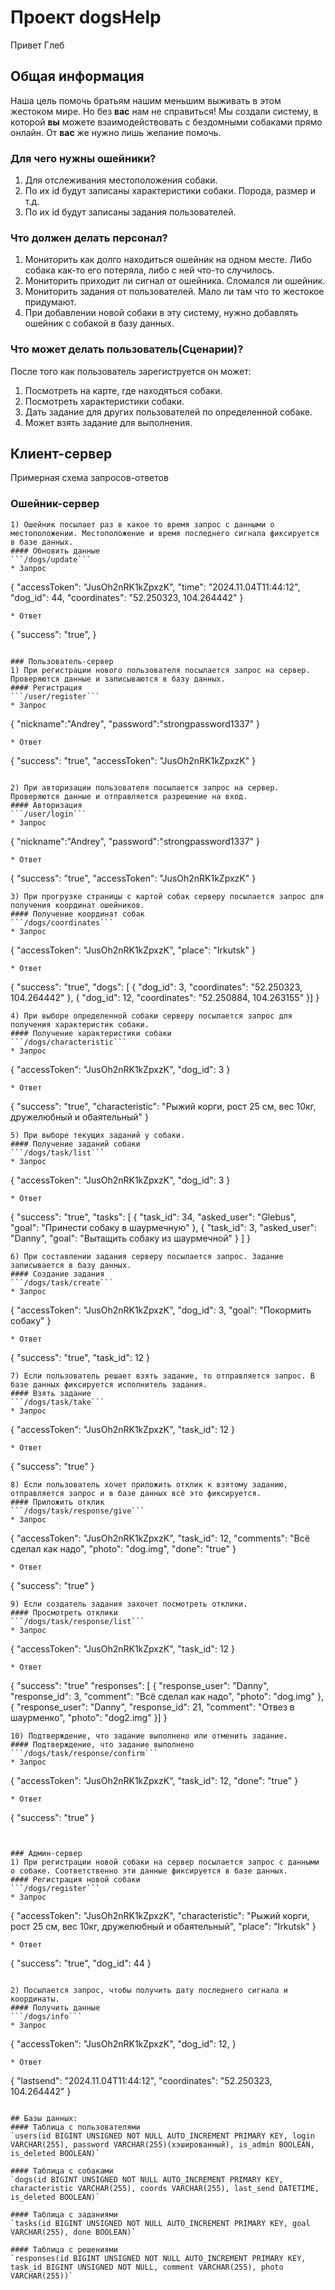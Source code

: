 # Проект dogsHelp
Привет Глеб
## Общая информация

Наша цель помочь братьям нашим меньшим выживать в этом жестоком мире. Но без **вас** нам не справиться!
Мы создали систему, в которой **вы** можете взаимодействовать с бездомными собаками прямо онлайн. От **вас** же нужно лишь желание помочь.

### Для чего нужны ошейники?
1) Для отслеживания местоположения собаки.
2) По их id будут записаны характеристики собаки. Порода, размер и т.д.
3) По их id будут записаны задания пользователей.

### Что должен делать персонал?
1) Мониторить как долго находиться ошейник на одном месте. Либо собака как-то его потеряла, либо с ней что-то случилось.
2) Мониторить приходит ли сигнал от ошейника. Сломался ли ошейник.
3) Мониторить задания от пользователей. Мало ли там что то жестокое придумают.
4) При добавлении новой собаки в эту систему, нужно добавлять ошейник с собакой в базу данных.

### Что может делать пользователь(Сценарии)?
После того как пользователь зарегиструется он может:
1) Посмотреть на карте, где находяться собаки.
2) Посмотреть характеристики собаки.
3) Дать задание для других пользователей по определенной собаке.
4) Может взять задание для выполнения.

## Клиент-сервер
Примерная схема запросов-ответов

### Ошейник-сервер
```
1) Ошейник посылает раз в какое то время запрос с данными о местоположении. Местоположение и время последнего сигнала фиксируется в базе данных.
#### Обновить данные
```/dogs/update```
* Запрос
```
{
    "accessToken": "JusOh2nRK1kZpxzK",
    "time": "2024.11.04T11:44:12",
    "dog_id": 44,
    "coordinates": "52.250323, 104.264442"
}
```
* Ответ
```
{
    "success": "true",
}
```

### Пользователь-сервер
1) При регистрации нового пользователя посылается запрос на сервер. Проверяются данные и записываются в базу данных.
#### Регистрация
```/user/register```
* Запрос
```
{
    "nickname":"Andrey",
    "password":"strongpassword1337"
}
```
* Ответ
```
{
    "success": "true",
    "accessToken": "JusOh2nRK1kZpxzK"
}
```

2) При авторизации пользователя посылается запрос на сервер. Проверяются данные и отправляется разрешение на вход.
#### Авторизация
```/user/login```
* Запрос
```
{
    "nickname":"Andrey",
    "password":"strongpassword1337"
}
```
* Ответ
```
{
    "success": "true",
    "accessToken": "JusOh2nRK1kZpxzK"
}
```
3) При прогрузке страницы с картой собак серверу посылается запрос для получения координат ошейников.
#### Получение координат собак
```/dogs/coordinates```
* Запрос
```
{
    "accessToken": "JusOh2nRK1kZpxzK",
    "place": "Irkutsk"
}
```
* Ответ
```
{
    "success": "true",
    "dogs": [
    {
        "dog_id": 3,
        "coordinates": "52.250323, 104.264442"
    },
    {
        "dog_id": 12,
        "coordinates": "52.250884, 104.263155"
    }]
}
```
4) При выборе определенной собаки серверу посылается запрос для получения характеристик собаки.
#### Получение характеристики собаки
```/dogs/characteristic```
* Запрос
```
{
    "accessToken": "JusOh2nRK1kZpxzK",
    "dog_id": 3
}
```
* Ответ
```
{
    "success": "true",
    "characteristic": "Рыжий корги, рост 25 см, вес 10кг, дружелюбный и обаятельный"
}
```
5) При выборе текущих заданий у собаки.
#### Получение заданий собаки
```/dogs/task/list```
* Запрос
```
{
    "accessToken": "JusOh2nRK1kZpxzK",
    "dog_id": 3
}
```
* Ответ
```
{
    "success": "true",
    "tasks": [
        {
            "task_id": 34,
            "asked_user": "Glebus",
            "goal": "Принести собаку в шаурмечную"
        },
        {
            "task_id": 3,
            "asked_user": "Danny",
            "goal": "Вытащить собаку из шаурмечной"
        }
    ]
}
```
6) При составлении задания серверу посылается запрос. Задание записывается в базу данных.
#### Создание задания
```/dogs/task/create```
* Запрос
```
{
    "accessToken": "JusOh2nRK1kZpxzK",
    "dog_id": 3,
    "goal": "Покормить собаку"
}
```
* Ответ
```
{
    "success": "true",
    "task_id": 12
}
```
7) Если пользователь решает взять задание, то отправляется запрос. В базе данных фиксируется исполнитель задания.
#### Взять задание
```/dogs/task/take```
* Запрос
```
{
    "accessToken": "JusOh2nRK1kZpxzK",
    "task_id": 12
}
```
* Ответ
```
{
    "success": "true"
}
```
8) Если пользователь хочет приложить отклик к взятому заданию, отправляется запрос и в базе данных всё это фиксируется.
#### Приложить отклик
```/dogs/task/response/give```
* Запрос
```
{
    "accessToken": "JusOh2nRK1kZpxzK",
    "task_id": 12,
    "comments": "Всё сделал как надо",
    "photo": "dog.img",
    "done": "true"
}
```
* Ответ
```
{
    "success": "true"
}
```
9) Если создатель задания захочет посмотреть отклики.
#### Просмотреть отклики
```/dogs/task/response/list```
* Запрос
```
{
    "accessToken": "JusOh2nRK1kZpxzK",
    "task_id": 12
}
```
* Ответ
```
{
    "success": "true"
    "responses": [
    {
        "response_user": "Danny",
        "response_id": 3,
        "comment": "Всё сделал как надо",
        "photo": "dog.img"
    },
    {
        "response_user": "Danny",
        "response_id": 21,
        "comment": "Отвез в шаурменко",
        "photo": "dog2.img"
    }]
}
```
10) Подтверждение, что задание выполнено или отменить задание.
#### Подтверждение, что задание выполнено
```/dogs/task/response/confirm```
* Запрос
```
{
    "accessToken": "JusOh2nRK1kZpxzK",
    "task_id": 12,
    "done": "true" 
}
```
* Ответ
```
{
    "success": "true"
}
```


### Админ-сервер
1) При регистрации новой собаки на сервер посылается запрос с данными о собаке. Соответственно эти данные фиксируется в базе данных.
#### Регистрация новой собаки
```/dogs/register```
* Запрос
```
{
    "accessToken": "JusOh2nRK1kZpxzK",
    "characteristic": "Рыжий корги, рост 25 см, вес 10кг, дружелюбный и обаятельный",
    "place": "Irkutsk"
}
```
* Ответ
```
{
    "success": "true",
    "dog_id": 44
}
```

2) Посылается запрос, чтобы получить дату последнего сигнала и координаты.
#### Получить данные
```/dogs/info```
* Запрос
```
{
    "accessToken": "JusOh2nRK1kZpxzK",
    "dog_id": 12,
}
```
* Ответ
```
{
    "lastsend": "2024.11.04T11:44:12",
    "coordinates": "52.250323, 104.264442"
}
```

## Базы данных:
#### Таблица с пользователями
`users(id BIGINT UNSIGNED NOT NULL AUTO_INCREMENT PRIMARY KEY, login VARCHAR(255), password VARCHAR(255)(хэшированный), is_admin BOOLEAN, is_deleted BOOLEAN)`

#### Таблица с собаками
`dogs(id BIGINT UNSIGNED NOT NULL AUTO_INCREMENT PRIMARY KEY, characteristic VARCHAR(255), coords VARCHAR(255), last_send DATETIME, is_deleted BOOLEAN)`

#### Таблица с заданиями
`tasks(id BIGINT UNSIGNED NOT NULL AUTO_INCREMENT PRIMARY KEY, goal VARCHAR(255), done BOOLEAN)`

#### Таблица с решениями
`responses(id BIGINT UNSIGNED NOT NULL AUTO_INCREMENT PRIMARY KEY, task_id BIGINT UNSIGNED NOT NULL, comment VARCHAR(255), photo VARCHAR(255))`







